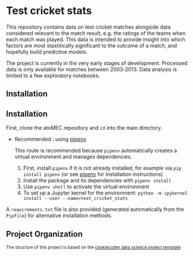Test cricket stats
==================

This repository contains data on test cricket matches alongside data considered relevant to the match result, e.g. the ratings of the teams when each match was played. This data is intended to provide insight into which factors are most stastitically significant to the outcome of a match, and hopefully build predictive models.

The project is currently in the very early stages of development. Processed data is only available for matches between 2003-2013. Data analysis is limited to a few exploratory notebooks.

Installation
------------
## Installation
First, clone the atoMEC repository and ``cd`` into the main directory.

* Recommended : using [pipenv](https://pypi.org/project/pipenv/)

  This route is recommended because `pipenv` automatically creates a virtual environment and manages dependencies.

  1. First, install `pipenv` if it is not already installed, for example via `pip install pipenv` (or see [pipenv](https://pypi.org/project/pipenv/) for    installation instructions)
  2. Install the package and its dependencies with `pipenv install`
  3. Use `pipenv shell` to activate the virtual environment
  4. To set up a Jupyter kernel for the environment: `python -m ipykernel install --user --name=test_cricket_stats`

A `requirements.txt` file is also provided (generated automatically from the `Pipfile`) for alternative installation methods.

Project Organization
------------

<p><small>The structure of this project is based on the <a target="_blank" href="https://drivendata.github.io/cookiecutter-data-science/">cookiecutter data science project template</a></small></p>
